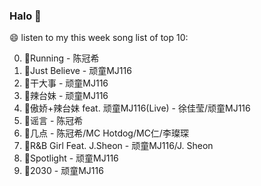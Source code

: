 

### Halo 👋

😄 listen to my this week song list of top 10:

0. 🌈Running - 陈冠希
1. 🌈Just Believe - 顽童MJ116
2. 🌈干大事  - 顽童MJ116
3. 🌈辣台妹 - 顽童MJ116
4. 🌈傲娇+辣台妹 feat. 顽童MJ116(Live) - 徐佳莹/顽童MJ116
5. 🌈谣言 - 陈冠希
6. 🌈几点 - 陈冠希/MC Hotdog/MC仁/李璨琛
7. 🌈R&B Girl Feat. J.Sheon - 顽童MJ116/J. Sheon
8. 🌈Spotlight - 顽童MJ116
9. 🌈2030 - 顽童MJ116

